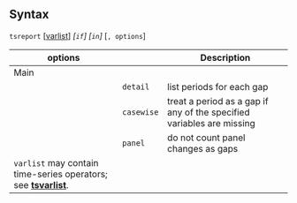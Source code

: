 ## Syntax

`tsreport`
\[[varlist](http://www.stata.com/help.cgi?varlist)\]
_\[`if`\] \[`in`\]_ \[`, options`\]

| options                                                                                                                                            |            | Description                                                           |
|----------------------------------------------------------------------------------------------------------------------------------------------------|------------|-----------------------------------------------------------------------|
| Main                                                                                                                                               |            |                                                                       |
|                                                                                                                                                    | `detail`   | list periods for each gap                                             |
|                                                                                                                                                    | `casewise` | treat a period as a gap if any of the specified variables are missing |
|                                                                                                                                                    | `panel`    | do not count panel changes as gaps                                    |
| `varlist` may contain time-series operators; see [<strong>tsvarlist</strong>](http://www.stata.com/help.cgi?tsvarlist). |            |                                                                       |
